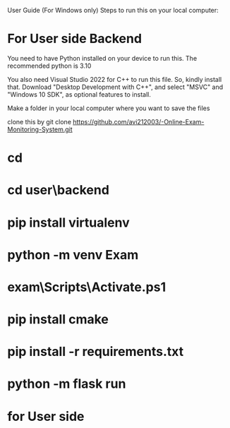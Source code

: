 User Guide (For Windows only)
Steps to run this on your local computer:

# For User side Backend 
You need to have Python installed on your device to run this. The recommended python is 3.10

You also need Visual Studio 2022 for C++ to run this file. So, kindly install that. Download "Desktop Development with C++", and select "MSVC" and "Windows 10 SDK", as optional features to install.

Make a folder in your local computer where you want to save the files

clone this by 
git clone https://github.com/avi212003/-Online-Exam-Monitoring-System.git

# cd <path to the cloned repo>
# cd user\backend

# pip install virtualenv
# python -m venv Exam 
# exam\Scripts\Activate.ps1

# pip install cmake
# pip install -r requirements.txt

# python -m flask run

# for User side 
